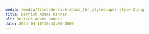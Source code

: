 ```yaml
---
media: /media/files/derrick-adams_fbf_stylescapes-style-2.png
title: Derrick Adams banner
alt: Derrick Adams banner
date: 2024-04-16T10:43:00-0500
---
```

